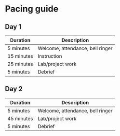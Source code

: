 # Pacing guide

## Day 1

Duration|Description
-|-
5 minutes|Welcome, attendance, bell ringer
15 minutes|Instruction
25 minutes|Lab/project work
5 minutes|Debrief

## Day 2
Duration|Description
-|-
5 minutes|Welcome, attendance, bell ringer
45 minutes|Lab/project work
5 minutes|Debrief

